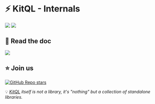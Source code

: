 # ⚡ KitQL - Internals

[![](https://img.shields.io/npm/v/@kitql/internals?color=&logo=npm)](https://www.npmjs.com/package/@kitql/internals)
[![](https://img.shields.io/npm/dm/@kitql/internals?&logo=npm)](https://www.npmjs.com/package/@kitql/internals)

## 📖 Read the doc

[![](https://img.shields.io/badge/Documentation%20of-@kitql%20internals-FF3E00.svg?style=flat&logo=stackblitz&logoColor=FF3E00)](https://kitql.dev)

## ⭐️ Join us

[![GitHub Repo stars](https://img.shields.io/github/stars/jycouet/kitql?logo=github&label=KitQL&color=#4ACC31)](https://github.com/jycouet/kitql)

💡 _[KitQL](https://www.kitql.dev/docs) itself is not a library, it's "nothing" but a collection of
standalone libraries._
